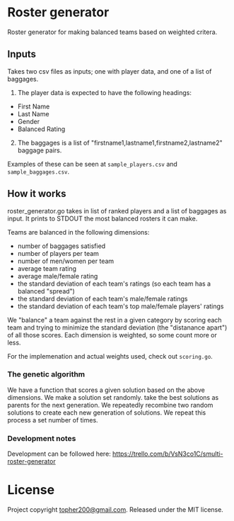 # Roster generator

Roster generator for making balanced teams based on weighted critera.

## Inputs

Takes two csv files as inputs; one with player data, and one of a list of baggages.

  1. The player data is expected to have the following headings:
  - First Name
  - Last Name
  - Gender
  - Balanced Rating

  2. The baggages is a list of "firstname1,lastname1,firstname2,lastname2" baggage
  pairs.

Examples of these can be seen at `sample_players.csv` and `sample_baggages.csv`.

## How it works

roster_generator.go takes in list of ranked players and a list of baggages as
input. It prints to STDOUT the most balanced rosters it can make.

Teams are balanced in the following dimensions:
 - number of baggages satisfied
 - number of players per team
 - number of men/women per team
 - average team rating
 - average male/female rating
 - the standard deviation of each team's ratings (so each team has a balanced "spread")
 - the standard deviation of each team's male/female ratings
 - the standard deviation of each team's top male/female players' ratings

We "balance" a team against the rest in a given category by scoring each team
and trying to minimize the standard deviation (the "distanance apart") of all
those scores. Each dimension is weighted, so some count more or less.

For the implemenation and actual weights used, check out `scoring.go`.

### The genetic algorithm

We have a function that scores a given solution based on the above dimensions.
We make a solution set randomly. take the best solutions as parents for the next
generation. We repeatedly recombine two random solutions to create each new
generation of solutions. We repeat this process a set number of times.

### Development notes

Development can be followed here:
https://trello.com/b/VsN3co1C/smulti-roster-generator

# License

Project copyright topher200@gmail.com. Released under the MIT license.
